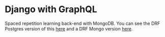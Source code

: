 # Django with GraphQL

Spaced repetition learning back-end with MongoDB.
You can see the DRF Postgres version of this [here](https://github.com/faraday-academy/spaced-repetition-django) and a DRF Mongo version [here](https://github.com/faraday-academy/django-mongo-srl).
